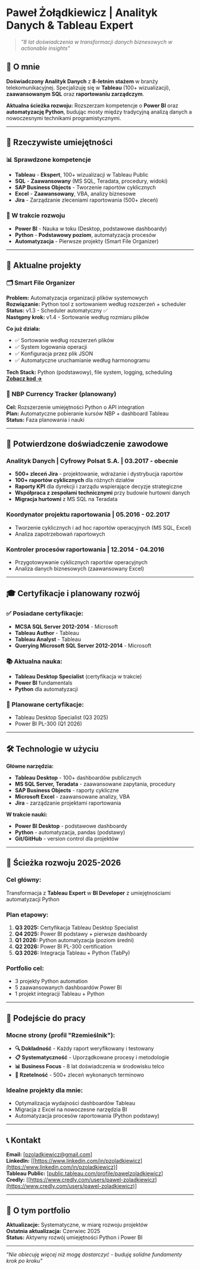 # Paweł Żołądkiewicz | Analityk Danych & Tableau Expert

> *"8 lat doświadczenia w transformacji danych biznesowych w actionable insights"*

## 🎯 O mnie

**Doświadczony Analityk Danych** z **8-letnim stażem** w branży telekomunikacyjnej. Specjalizuję się w **Tableau** (100+ wizualizacji), **zaawansowanym SQL** oraz **raportowaniu zarządczym**.

**Aktualna ścieżka rozwoju:** Rozszerzam kompetencje o **Power BI** oraz **automatyzację Python**, budując mosty między tradycyjną analizą danych a nowoczesnymi technikami programistycznymi.

---

## 🚀 Rzeczywiste umiejętności

### 📊 Sprawdzone kompetencje
- **Tableau** - **Ekspert**, 100+ wizualizacji w Tableau Public
- **SQL** - **Zaawansowany** (MS SQL, Teradata, procedury, widoki)
- **SAP Business Objects** - Tworzenie raportów cyklicznych
- **Excel** - **Zaawansowany**, VBA, analizy biznesowe
- **Jira** - Zarządzanie zleceniami raportowania (500+ zleceń)

### 🔧 W trakcie rozwoju
- **Power BI** - Nauka w toku (Desktop, podstawowe dashboardy)
- **Python** - **Podstawowy poziom**, automatyzacja procesów
- **Automatyzacja** - Pierwsze projekty (Smart File Organizer)

---

## 📁 Aktualne projekty

### 🗂️ Smart File Organizer
**Problem:** Automatyzacja organizacji plików systemowych  
**Rozwiązanie:** Python tool z sortowaniem według rozszerzeń + scheduler  
**Status:** v1.3 - Scheduler automatyczny ✅  
**Następny krok:** v1.4 - Sortowanie według rozmiaru plików  

**Co już działa:**
- ✅ Sortowanie według rozszerzeń plików
- ✅ System logowania operacji  
- ✅ Konfiguracja przez plik JSON
- ✅ Automatyczne uruchamianie według harmonogramu

**Tech Stack:** Python (podstawowy), file system, logging, scheduling  
**[Zobacz kod →](https://github.com/pzoladkiewicz/Smart-File-Organizer)**

### 💱 NBP Currency Tracker (planowany)
**Cel:** Rozszerzenie umiejętności Python o API integration  
**Plan:** Automatyczne pobieranie kursów NBP + dashboard Tableau  
**Status:** Faza planowania i nauki

---

## 💼 Potwierdzone doświadczenie zawodowe

### **Analityk Danych** | Cyfrowy Polsat S.A. | 03.2017 - obecnie
- **500+ zleceń Jira** - projektowanie, wdrażanie i dystrybucja raportów
- **100+ raportów cyklicznych** dla różnych działów
- **Raporty KPI** dla dyrekcji i zarządu wspierające decyzje strategiczne
- **Współpraca z zespołami technicznymi** przy budowie hurtowni danych
- **Migracja hurtowni** z MS SQL na Teradata

### **Koordynator projektu raportowania** | 05.2016 - 02.2017
- Tworzenie cyklicznych i ad hoc raportów operacyjnych (MS SQL, Excel)
- Analiza zapotrzebowań raportowych

### **Kontroler procesów raportowania** | 12.2014 - 04.2016
- Przygotowywanie cyklicznych raportów operacyjnych
- Analiza danych biznesowych (zaawansowany Excel)

---

## 🎓 Certyfikacje i planowany rozwój

### ✅ Posiadane certyfikacje:
- **MCSA SQL Server 2012-2014** - Microsoft
- **Tableau Author** - Tableau
- **Tableau Analyst** - Tableau
- **Querying Microsoft SQL Server 2012-2014** - Microsoft

### 📚 Aktualna nauka:
- **Tableau Desktop Specialist** (certyfikacja w trakcie)
- **Power BI** fundamentals
- **Python** dla automatyzacji

### 🎯 Planowane certyfikacje:
- Tableau Desktop Specialist (Q3 2025)
- Power BI PL-300 (Q1 2026)

---

## 🛠️ Technologie w użyciu

**Główne narzędzia:**
- **Tableau Desktop** - 100+ dashboardów publicznych
- **MS SQL Server, Teradata** - zaawansowane zapytania, procedury
- **SAP Business Objects** - raporty cykliczne
- **Microsoft Excel** - zaawansowane analizy, VBA
- **Jira** - zarządzanie projektami raportowania

**W trakcie nauki:**
- **Power BI Desktop** - podstawowe dashboardy
- **Python** - automatyzacja, pandas (podstawy)
- **Git/GitHub** - version control dla projektów

---

## 🎯 Ścieżka rozwoju 2025-2026

### **Cel główny:** 
Transformacja z **Tableau Expert** w **BI Developer** z umiejętnościami automatyzacji Python

### **Plan etapowy:**
1. **Q3 2025:** Certyfikacja Tableau Desktop Specialist
2. **Q4 2025:** Power BI podstawy + pierwsze dashboardy
3. **Q1 2026:** Python automatyzacja (poziom średni)
4. **Q2 2026:** Power BI PL-300 certification
5. **Q3 2026:** Integracja Tableau + Python (TabPy)

### **Portfolio cel:**
- 3 projekty Python automation
- 5 zaawansowanych dashboardów Power BI
- 1 projekt integracji Tableau + Python

---

## 💼 Podejście do pracy

### **Mocne strony (profil "Rzemieślnik"):**
- **🔍 Dokładność** - Każdy raport weryfikowany i testowany
- **📋 Systematyczność** - Uporządkowane procesy i metodologie  
- **📊 Business Focus** - 8 lat doświadczenia w środowisku telco
- **🎯 Rzetelność** - 500+ zleceń wykonanych terminowo

### **Idealne projekty dla mnie:**
- Optymalizacja wydajności dashboardów Tableau
- Migracja z Excel na nowoczesne narzędzia BI
- Automatyzacja procesów raportowania (Python podstawy)

---

## 📞 Kontakt

**Email:** [pzoladkiewicz@gmail.com]  
**LinkedIn:** [[https://www.linkedin.com/in/pzoladkiewicz](https://www.linkedin.com/in/pzoladkiewicz)]  
**Tableau Public:** [[public.tableau.com/profile/pawelzoladkiewicz](https://public.tableau.com/app/profile/pawelzoladkiewicz)]  
**Credly:** [[https://www.credly.com/users/pawel-zoladkiewicz](https://www.credly.com/users/pawel-zoladkiewicz)]

---

## 🔄 O tym portfolio

**Aktualizacje:** Systematyczne, w miarę rozwoju projektów  
**Ostatnia aktualizacja:** Czerwiec 2025  
**Status:** Aktywny rozwój umiejętności Python i Power BI

---

*"Nie obiecuję więcej niż mogę dostarczyć - buduję solidne fundamenty krok po kroku"*
